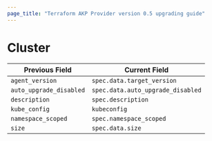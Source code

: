```yaml
---
page_title: "Terraform AKP Provider version 0.5 upgrading guide"
---
```

# Cluster
| Previous Field          | Current Field                     |
|-------------------------|-----------------------------------|
| `agent_version`         | `spec.data.target_version`        |
| `auto_upgrade_disabled` | `spec.data.auto_upgrade_disabled` |
| `description`           | `spec.description`                |
| `kube_config`           | `kubeconfig`                      |
| `namespace_scoped`      | `spec.namespace_scoped`           |
| `size`                  | `spec.data.size`                  |